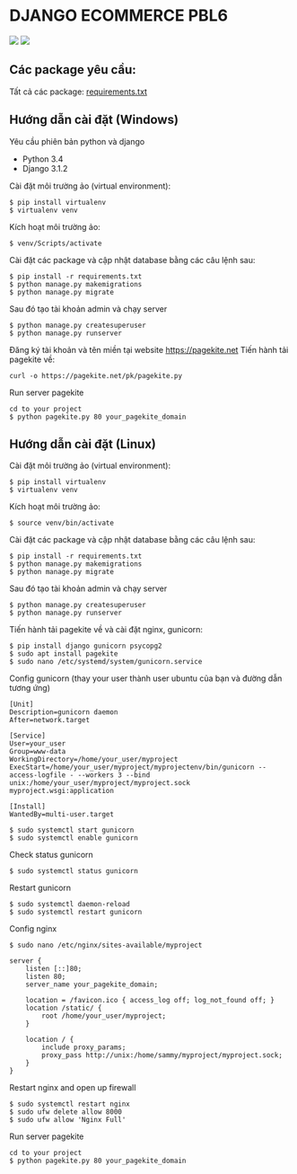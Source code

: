 # DJANGO ECOMMERCE PBL6

![](https://img.shields.io/badge/Django-3.1.2-green)
![](https://img.shields.io/badge/Python-3.4-green)

Các package yêu cầu:
-------------
Tất cả các package: [requirements.txt](https://github.com/nhantruong2712/ecommerce-django-pbl6/blob/master/requirements.txt)

Hướng dẫn cài đặt (Windows)
-------------
Yêu cầu phiên bản python và django
+ Python 3.4
+ Django 3.1.2

Cài đặt môi trường ảo (virtual environment):
```
$ pip install virtualenv
$ virtualenv venv
```
Kích hoạt môi trường ảo:
```
$ venv/Scripts/activate
```
Cài đặt các package và cập nhật database bằng các câu lệnh sau:
```
$ pip install -r requirements.txt
$ python manage.py makemigrations
$ python manage.py migrate
```
Sau đó tạo tài khoản admin và chạy server
```
$ python manage.py createsuperuser
$ python manage.py runserver
```
Đăng ký tài khoản và tên miền tại website https://pagekite.net
Tiến hành tải pagekite về: 
```
curl -o https://pagekite.net/pk/pagekite.py 
```
Run server pagekite
```
cd to your project
$ python pagekite.py 80 your_pagekite_domain
```
Hướng dẫn cài đặt (Linux)
-------------

Cài đặt môi trường ảo (virtual environment):
```
$ pip install virtualenv
$ virtualenv venv
```
Kích hoạt môi trường ảo:
```
$ source venv/bin/activate
```
Cài đặt các package và cập nhật database bằng các câu lệnh sau:
```
$ pip install -r requirements.txt
$ python manage.py makemigrations
$ python manage.py migrate
```
Sau đó tạo tài khoản admin và chạy server
```
$ python manage.py createsuperuser
$ python manage.py runserver
```
Tiến hành tải pagekite về và cài đặt nginx, gunicorn:
```
$ pip install django gunicorn psycopg2
$ sudo apt install pagekite
$ sudo nano /etc/systemd/system/gunicorn.service
```
Config gunicorn (thay your user thành user ubuntu của bạn và đường dẫn tương ứng)
```
[Unit]
Description=gunicorn daemon
After=network.target

[Service]
User=your_user
Group=www-data
WorkingDirectory=/home/your_user/myproject
ExecStart=/home/your_user/myproject/myprojectenv/bin/gunicorn --access-logfile - --workers 3 --bind unix:/home/your_user/myproject/myproject.sock myproject.wsgi:application

[Install]
WantedBy=multi-user.target
```
```
$ sudo systemctl start gunicorn
$ sudo systemctl enable gunicorn
```
Check status gunicorn 
```
$ sudo systemctl status gunicorn
```
Restart gunicorn
```
$ sudo systemctl daemon-reload
$ sudo systemctl restart gunicorn
```
Config nginx
```
$ sudo nano /etc/nginx/sites-available/myproject
```
```
server {
    listen [::]80;
    listen 80;
    server_name your_pagekite_domain;

    location = /favicon.ico { access_log off; log_not_found off; }
    location /static/ {
        root /home/your_user/myproject;
    }

    location / {
        include proxy_params;
        proxy_pass http://unix:/home/sammy/myproject/myproject.sock;
    }
}
```
Restart nginx and open up firewall
```
$ sudo systemctl restart nginx
$ sudo ufw delete allow 8000
$ sudo ufw allow 'Nginx Full'
```
Run server pagekite
```
cd to your project
$ python pagekite.py 80 your_pagekite_domain
```

